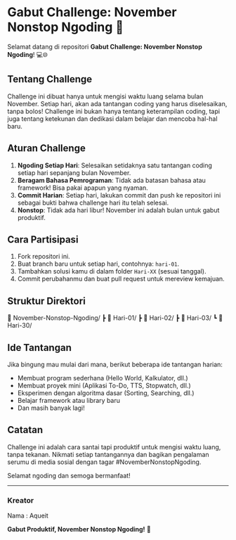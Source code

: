 # Gabut Challenge: November Nonstop Ngoding 🚀

Selamat datang di repositori **Gabut Challenge: November Nonstop Ngoding**! 💻🌐

## Tentang Challenge

Challenge ini dibuat hanya untuk mengisi waktu luang selama bulan November. Setiap hari, akan ada tantangan coding yang harus diselesaikan, tanpa bolos! Challenge ini bukan hanya tentang keterampilan coding, tapi juga tentang ketekunan dan dedikasi dalam belajar dan mencoba hal-hal baru.

## Aturan Challenge

1. **Ngoding Setiap Hari**: Selesaikan setidaknya satu tantangan coding setiap hari sepanjang bulan November.
2. **Beragam Bahasa Pemrograman**: Tidak ada batasan bahasa atau framework! Bisa pakai apapun yang nyaman.
3. **Commit Harian**: Setiap hari, lakukan commit dan push ke repositori ini sebagai bukti bahwa challenge hari itu telah selesai.
4. **Nonstop**: Tidak ada hari libur! November ini adalah bulan untuk gabut produktif.

## Cara Partisipasi

1. Fork repositori ini.
2. Buat branch baru untuk setiap hari, contohnya: `hari-01`.
3. Tambahkan solusi kamu di dalam folder `Hari-XX` (sesuai tanggal).
4. Commit perubahanmu dan buat pull request untuk mereview kemajuan.

## Struktur Direktori

📂 November-Nonstop-Ngoding/ ┣ 📂 Hari-01/ ┣ 📂 Hari-02/ ┣ 📂 Hari-03/ ┗ 📂 Hari-30/


## Ide Tantangan

Jika bingung mau mulai dari mana, berikut beberapa ide tantangan harian:
- Membuat program sederhana (Hello World, Kalkulator, dll.)
- Membuat proyek mini (Aplikasi To-Do, TTS, Stopwatch, dll.)
- Eksperimen dengan algoritma dasar (Sorting, Searching, dll.)
- Belajar framework atau library baru
- Dan masih banyak lagi!

## Catatan

Challenge ini adalah cara santai tapi produktif untuk mengisi waktu luang, tanpa tekanan. Nikmati setiap tantangannya dan bagikan pengalaman serumu di media sosial dengan tagar #NovemberNonstopNgoding.

Selamat ngoding dan semoga bermanfaat!

---
### Kreator
Nama : Aqueit

**Gabut Produktif, November Nonstop Ngoding!** 🚀
